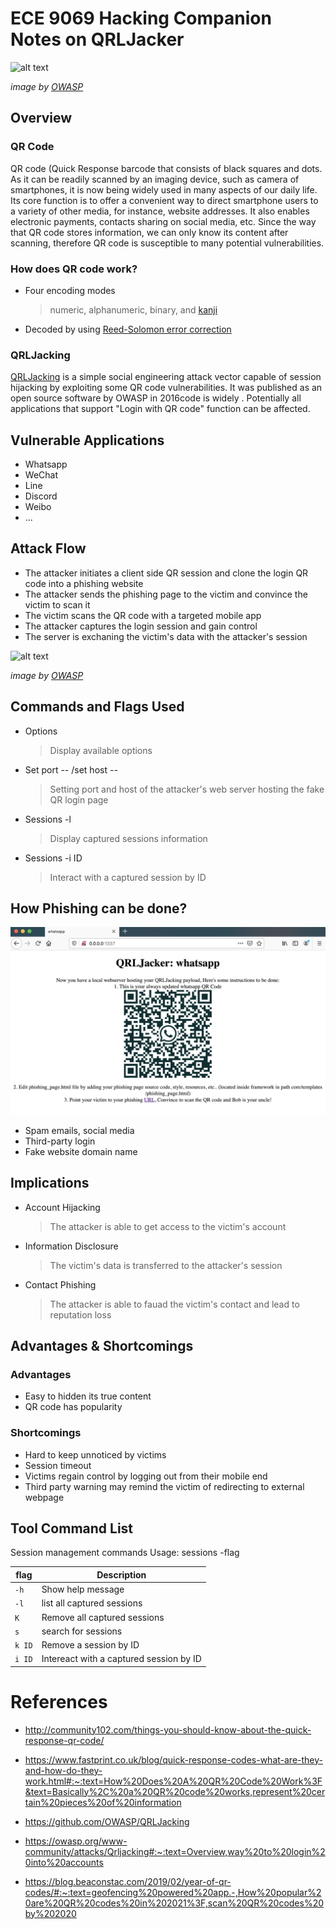 ﻿# ECE 9069 Hacking Companion Notes on QRLJacker

![alt text][tool]

[tool]:  https://github.com/OWASP/QRLJacking/blob/master/QRLJacker/Screenshots/Screenshot1.png
*image by [OWASP](https://github.com/OWASP/QRLJacking)*


## Overview

### QR Code

QR code (Quick Response barcode that consists of black squares and dots. As it can be readily scanned by an imaging device, such as camera of smartphones, it is now being widely used in many aspects of our daily life. Its core function is to offer a convenient way to direct smartphone users to a variety of other media, for instance, website addresses.  It also enables electronic payments, contacts sharing on social media, etc. Since the way that QR code stores information, we can only know its content after scanning, therefore QR code is susceptible to many potential vulnerabilities.

### How does QR code work?

* Four encoding modes
	> numeric, alphanumeric, binary, and [kanji](https://en.wikipedia.org/wiki/Kanji)
* Decoded by using [Reed-Solomon error correction](https://en.wikipedia.org/wiki/Reed%E2%80%93Solomon_error_correction)


### QRLJacking

 [QRLJacking](https://github.com/OWASP/QRLJacking) is a simple social engineering attack vector capable of session hijacking by exploiting some QR code vulnerabilities. It was published as an open source software by OWASP in 2016code is widely . Potentially all applications that support "Login with QR code" function can be affected. 


## Vulnerable Applications

* Whatsapp
* WeChat
* Line
* Discord
* Weibo
* ...

## Attack Flow

* The attacker initiates a client side QR session and clone the login QR code into a phishing website
* The attacker sends the phishing page to the victim and convince the victim to scan it
* The victim scans the QR code with a targeted mobile app
* The attacker captures the login session and gain control
* The server is exchaning the victim's data with the attacker's session

![alt text][attack flow]

[attack flow]:  https://github.com/OWASP/QRLJacking/blob/master/blob/images/AttackFlow.JPG
*image by [OWASP](https://github.com/OWASP/QRLJacking)*


## Commands and Flags Used

- Options
	> Display available options
- Set port -- /set host --
	> Setting port and host of the attacker's web server hosting the fake QR login page
- Sessions -l
    > Display captured sessions information
- Sessions -i ID
    > Interact with a captured session by ID


## How Phishing can be done?

![alt text][phishing]

[phishing]:  https://github.com/jye64/Hacking1/blob/master/phishing-page.png

* Spam emails, social media
* Third-party login
* Fake website domain name

 
## Implications

- Account Hijacking
  > The attacker is able to get access to the victim's account
- Information Disclosure
  >The victim's data is transferred to the attacker's session
- Contact Phishing
  > The attacker is able to fauad the victim's contact and lead to reputation loss

##  Advantages & Shortcomings

### Advantages

* Easy to hidden its true content
* QR code has popularity

### Shortcomings

* Hard to keep unnoticed by victims
* Session timeout
* Victims regain control by logging out from their mobile end
* Third party warning may remind the victim of redirecting to external webpage


## Tool Command List

Session management commands
Usage: sessions -flag

|                flag  |Description            
|-------------------------------|-----------------------------|
|`-h`            |Show help message            |
|`-l`            |list all captured sessions         |
|`K`             |Remove all captured sessions|
|`s`             |search for sessions|
|`k ID`          |Remove a session by ID|
|`i ID`          |Intereact with a captured session by ID|


# References

* http://community102.com/things-you-should-know-about-the-quick-response-qr-code/

* https://www.fastprint.co.uk/blog/quick-response-codes-what-are-they-and-how-do-they-work.html#:~:text=How%20Does%20A%20QR%20Code%20Work%3F&text=Basically%2C%20a%20QR%20code%20works,represent%20certain%20pieces%20of%20information

* https://github.com/OWASP/QRLJacking

* https://owasp.org/www-community/attacks/Qrljacking#:~:text=Overview,way%20to%20login%20into%20accounts

* https://blog.beaconstac.com/2019/02/year-of-qr-codes/#:~:text=geofencing%20powered%20app.-,How%20popular%20are%20QR%20codes%20in%202021%3F,scan%20QR%20codes%20by%202020
